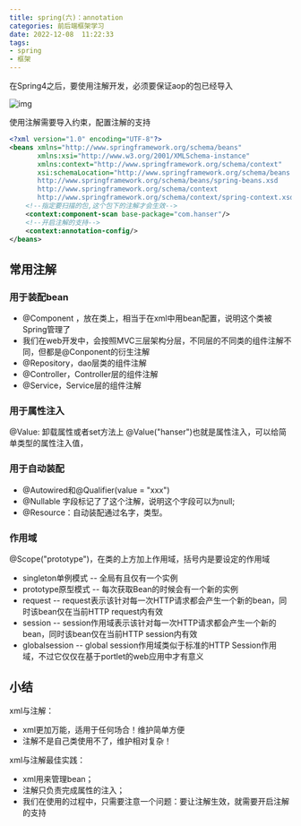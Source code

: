 ```yaml
---
title: spring(六)：annotation
categories: 前后端框架学习
date: 2022-12-08  11:22:33
tags: 
- spring
- 框架 
---
```


在Spring4之后，要使用注解开发，必须要保证aop的包已经导入

![img](https://hanser373.oss-cn-beijing.aliyuncs.com/img/202304132244173.png)

使用注解需要导入约束，配置注解的支持

```xml
<?xml version="1.0" encoding="UTF-8"?>
<beans xmlns="http://www.springframework.org/schema/beans"
       xmlns:xsi="http://www.w3.org/2001/XMLSchema-instance"
       xmlns:context="http://www.springframework.org/schema/context"
       xsi:schemaLocation="http://www.springframework.org/schema/beans
       http://www.springframework.org/schema/beans/spring-beans.xsd
       http://www.springframework.org/schema/context
       http://www.springframework.org/schema/context/spring-context.xsd">
    <!--指定要扫描的包,这个包下的注解才会生效-->
    <context:component-scan base-package="com.hanser"/>
    <!--开启注解的支持-->
    <context:annotation-config/>
</beans>
```

## 常用注解

### 用于装配bean

- @Component ，放在类上，相当于在xml中用bean配置，说明这个类被Spring管理了
- 我们在web开发中，会按照MVC三层架构分层，不同层的不同类的组件注解不同，但都是@Conponent的衍生注解
- @Repository，dao层类的组件注解
- @Controller，Controller层的组件注解
- @Service，Service层的组件注解

### 用于属性注入

@Value: 卸载属性或者set方法上 @Value("hanser")也就是属性注入，可以给简单类型的属性注入值，

### 用于自动装配

- @Autowired和@Qualifier(value = "xxx")
- @Nullable 字段标记了了这个注解，说明这个字段可以为null;
- @Resource：自动装配通过名字，类型。

### 作用域

@Scope("prototype")，在类的上方加上作用域，括号内是要设定的作用域

- singleton单例模式  -- 全局有且仅有一个实例
- prototype原型模式 -- 每次获取Bean的时候会有一个新的实例
- request -- request表示该针对每一次HTTP请求都会产生一个新的bean，同时该bean仅在当前HTTP request内有效
- session -- session作用域表示该针对每一次HTTP请求都会产生一个新的bean，同时该bean仅在当前HTTP session内有效
- globalsession -- global session作用域类似于标准的HTTP Session作用域，不过它仅仅在基于portlet的web应用中才有意义

## 小结

xml与注解：

- xml更加万能，适用于任何场合！维护简单方便
- 注解不是自己类使用不了，维护相对复杂！

xml与注解最佳实践：

- xml用来管理bean；
- 注解只负责完成属性的注入；
- 我们在使用的过程中，只需要注意一个问题：要让注解生效，就需要开启注解的支持





